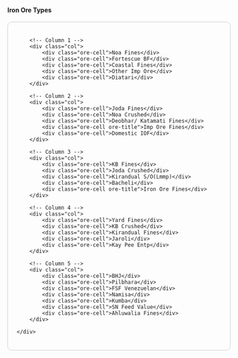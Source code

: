 <!DOCTYPE html>
<html lang="en">
<head>
    <meta charset="UTF-8">
    <title>Iron Ore Sources</title>
    <link href="https://cdn.jsdelivr.net/npm/bootstrap@5.3.0/dist/css/bootstrap.min.css" rel="stylesheet">
    <style>
        .ore-grid {
            border: 1px solid #ccc;
            padding: 20px;
            border-radius: 10px;
            background-color: #fdfdfd;
        }
        .ore-cell {
            border: 1px solid #ddd;
            padding: 8px;
            min-height: 50px;
            background-color: #fff;
        }
        .ore-title {
            font-weight: bold;
            color: orangered;
        }
    </style>
</head>
<body>

<div class="container mt-4">
    <h4 class="mb-4">Iron Ore Types</h4>
    <div class="row ore-grid text-center">

        <!-- Column 1 -->
        <div class="col">
            <div class="ore-cell">Noa Fines</div>
            <div class="ore-cell">Fortescue BF</div>
            <div class="ore-cell">Coastal Fines</div>
            <div class="ore-cell">Other Imp Ore</div>
            <div class="ore-cell">Diatari</div>
        </div>

        <!-- Column 2 -->
        <div class="col">
            <div class="ore-cell">Joda Fines</div>
            <div class="ore-cell">Noa Crushed</div>
            <div class="ore-cell">Deobhar/ Katamati Fines</div>
            <div class="ore-cell ore-title">Imp Ore Fines</div>
            <div class="ore-cell">Domestic IOF</div>
        </div>

        <!-- Column 3 -->
        <div class="col">
            <div class="ore-cell">KB Fines</div>
            <div class="ore-cell">Joda Crushed</div>
            <div class="ore-cell">Kirandual S/O(Lmmp)</div>
            <div class="ore-cell">Bacheli</div>
            <div class="ore-cell ore-title">Iron Ore Fines</div>
        </div>

        <!-- Column 4 -->
        <div class="col">
            <div class="ore-cell">Yard Fines</div>
            <div class="ore-cell">KB Crushed</div>
            <div class="ore-cell">Kirandual Fines</div>
            <div class="ore-cell">Jaroli</div>
            <div class="ore-cell">Kay Pee Entp</div>
        </div>

        <!-- Column 5 -->
        <div class="col">
            <div class="ore-cell">BHJ</div>
            <div class="ore-cell">Pilbhara</div>
            <div class="ore-cell">FSF Venezuelan</div>
            <div class="ore-cell">Namisa</div>
            <div class="ore-cell">Kumba</div>
            <div class="ore-cell">SN Feed Value</div>
            <div class="ore-cell">Ahluwalia Fines</div>
        </div>

    </div>
</div>

</body>
</html>